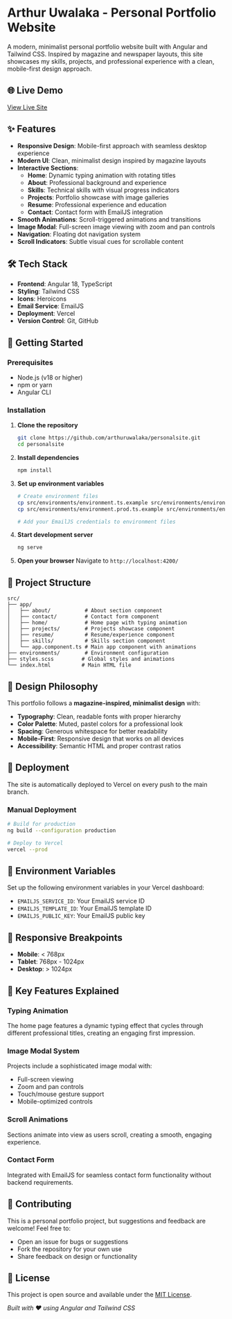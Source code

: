 # Arthur Uwalaka - Personal Portfolio Website

A modern, minimalist personal portfolio website built with Angular and Tailwind CSS. Inspired by magazine and newspaper layouts, this site showcases my skills, projects, and professional experience with a clean, mobile-first design approach.

## 🌐 Live Demo

[View Live Site](https://personalsite-blond-iota.vercel.app)

## ✨ Features

- **Responsive Design**: Mobile-first approach with seamless desktop experience
- **Modern UI**: Clean, minimalist design inspired by magazine layouts
- **Interactive Sections**:
  - **Home**: Dynamic typing animation with rotating titles
  - **About**: Professional background and experience
  - **Skills**: Technical skills with visual progress indicators
  - **Projects**: Portfolio showcase with image galleries
  - **Resume**: Professional experience and education
  - **Contact**: Contact form with EmailJS integration
- **Smooth Animations**: Scroll-triggered animations and transitions
- **Image Modal**: Full-screen image viewing with zoom and pan controls
- **Navigation**: Floating dot navigation system
- **Scroll Indicators**: Subtle visual cues for scrollable content

## 🛠️ Tech Stack

- **Frontend**: Angular 18, TypeScript
- **Styling**: Tailwind CSS
- **Icons**: Heroicons
- **Email Service**: EmailJS
- **Deployment**: Vercel
- **Version Control**: Git, GitHub

## 🚀 Getting Started

### Prerequisites

- Node.js (v18 or higher)
- npm or yarn
- Angular CLI

### Installation

1. **Clone the repository**

   ```bash
   git clone https://github.com/arthuruwalaka/personalsite.git
   cd personalsite
   ```

2. **Install dependencies**

   ```bash
   npm install
   ```

3. **Set up environment variables**

   ```bash
   # Create environment files
   cp src/environments/environment.ts.example src/environments/environment.ts
   cp src/environments/environment.prod.ts.example src/environments/environment.prod.ts

   # Add your EmailJS credentials to environment files
   ```

4. **Start development server**

   ```bash
   ng serve
   ```

5. **Open your browser**
   Navigate to `http://localhost:4200/`

## 📁 Project Structure

```
src/
├── app/
│   ├── about/           # About section component
│   ├── contact/         # Contact form component
│   ├── home/            # Home page with typing animation
│   ├── projects/        # Projects showcase component
│   ├── resume/          # Resume/experience component
│   ├── skills/          # Skills section component
│   └── app.component.ts # Main app component with animations
├── environments/        # Environment configuration
├── styles.scss         # Global styles and animations
└── index.html          # Main HTML file
```

## 🎨 Design Philosophy

This portfolio follows a **magazine-inspired, minimalist design** with:

- **Typography**: Clean, readable fonts with proper hierarchy
- **Color Palette**: Muted, pastel colors for a professional look
- **Spacing**: Generous whitespace for better readability
- **Mobile-First**: Responsive design that works on all devices
- **Accessibility**: Semantic HTML and proper contrast ratios

## 🚀 Deployment

The site is automatically deployed to Vercel on every push to the main branch.

### Manual Deployment

```bash
# Build for production
ng build --configuration production

# Deploy to Vercel
vercel --prod
```

## 🔧 Environment Variables

Set up the following environment variables in your Vercel dashboard:

- `EMAILJS_SERVICE_ID`: Your EmailJS service ID
- `EMAILJS_TEMPLATE_ID`: Your EmailJS template ID
- `EMAILJS_PUBLIC_KEY`: Your EmailJS public key

## 📱 Responsive Breakpoints

- **Mobile**: < 768px
- **Tablet**: 768px - 1024px
- **Desktop**: > 1024px

## 🎯 Key Features Explained

### Typing Animation

The home page features a dynamic typing effect that cycles through different professional titles, creating an engaging first impression.

### Image Modal System

Projects include a sophisticated image modal with:

- Full-screen viewing
- Zoom and pan controls
- Touch/mouse gesture support
- Mobile-optimized controls

### Scroll Animations

Sections animate into view as users scroll, creating a smooth, engaging experience.

### Contact Form

Integrated with EmailJS for seamless contact form functionality without backend requirements.

## 🤝 Contributing

This is a personal portfolio project, but suggestions and feedback are welcome! Feel free to:

- Open an issue for bugs or suggestions
- Fork the repository for your own use
- Share feedback on design or functionality

## 📄 License

This project is open source and available under the [MIT License](LICENSE).

_Built with ❤️ using Angular and Tailwind CSS_
